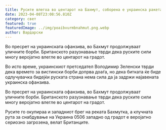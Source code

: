 ```yaml
---
title: Русите влегоа во центарот на Бахмут, соборена е украинска ракета над Крим
date: 2023-04-08T23:08:56.810Z
category: свет
featured: true
featuredImage: ../img/poaibvurmbnahmut.png.webp
author: Вардарски
---
```


Во пресрет на украинската офанзива, во Бахмут продолжуваат уличните борби. Британското разузнавање тврди дека руските сили многу веројатно влегле во центарот на градот.

Во исто време, украинскиот претседател Володимир Зеленски тврди дека времето за вистински борби допрва доаѓа, но дека битката ќе биде одлучувачка бидејќи руската страна нема сила да ја задржи најавената украинска офанзива.

Во пресрет на украинската офанзива, во Бахмут продолжуваат уличните борби. Британското разузнавање тврди дека руските сили многу веројатно влегле во центарот на градот.

Русите го окупираа и западниот брег на реката Бахмутка, а клучната рута за снабдување на Украина 0506 западно од градот е веројатно сериозно загрозена, велат Британците.
